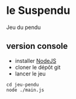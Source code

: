 # le Suspendu

Jeu du pendu

## version console

- installer [NodeJS](https://nodejs.org/fr/)
- cloner le dépôt git
- lancer le jeu

````
cd jeu-pendu
node ./main.js
````
